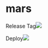 # mars

Release Tag<a href='http://192.168.0.25:26219/view/BE%20-%20Mars/job/QAT%20mars%20Merge%20Update%20development%20And%20master%20Branches/'><img src='http://192.168.0.25:26219/buildStatus/icon?job=QAT mars Merge Update development And master Branches'></a>

Deploy<a href='http://192.168.0.25:26219/job/Release mars docker image to ECR/5/'><img src='http://192.168.0.25:26219/job/Release mars docker image to ECR/5//badge/icon'></a>
